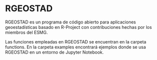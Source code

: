 # RGEOSTAD
RGEOSTAD es un programa de código abierto para aplicaciones geoestadísticas basado en R-Project con contribuciones hechas por los miembros del ESMG.

Las funciones empleadas en RGEOSTAD se encuentran en la carpeta functions. En la carpeta examples encontrará ejemplos donde se usa RGEOSTAD en un entorno de Jupyter Notebook.

